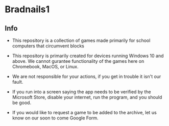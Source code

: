 # Bradnails1
## Info

- This repository is a collection of games made primarily for school computers that circumvent blocks

- This repository is primarily created for devices running Windows 10 and above. 
We cannot gurantee functionality of the games here on Chromebook, MacOS, or Linux.

- We are not responsible for your actions, if you get in trouble it isn't our fault. 

- If you run into a screen saying the app needs to be verified by the Microsoft Store,
disable your internet, run the program, and you should be good.

- If you would like to request a game to be added to the archive, let us know on 
our soon to come Google Form.

